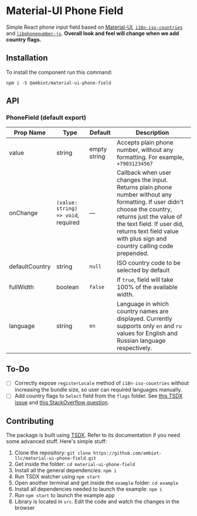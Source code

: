 # Material-UI Phone Field

Simple React phone input field based on [Material-UI](https://material-ui.com/), [`i18n-iso-countries`](https://www.npmjs.com/package/i18n-iso-countries) and [`libphonenumber-js`](https://www.npmjs.com/package/libphonenumber-js). **Overall look and feel will change when we add country flags.**

## Installation

To install the component run this command:

```
npm i -S @ambiot/material-ui-phone-field
```

## API

### PhoneField (default export)

| Prop Name      | Type                                | Default      | Description                                                                                                                                                                                                                                                    |
| -------------- | ----------------------------------- | ------------ | -------------------------------------------------------------------------------------------------------------------------------------------------------------------------------------------------------------------------------------------------------------- |
| value          | string                              | empty string | Accepts plain phone number, without any formatting. For example, `+79031234567`                                                                                                                                                                                |
| onChange       | `(value: string) => void`, required | —            | Callback when user changes the input. Returns plain phone number without any formatting. If user didn't choose the country, returns just the value of the text field. If user did, returns text field value with plus sign and country calling code prepended. |
| defaultCountry | string                              | `null`       | ISO country code to be selected by default                                                                                                                                                                                                                     |
| fullWidth      | boolean                             | `false`      | If `true`, field will take 100% of the available width.                                                                                                                                                                                                        |
| language       | string                              | `en`         | Language in which country names are displayed. Currently supports only `en` and `ru` values for English and Russian language respectively.                                                                                                                     |

## To-Do

- [ ] Correctly expose `registerLocale` method of `i18n-iso-countries` without increasing the bundle size, so user can required languages manually.
- [ ] Add country flags to `Select` field from the `flags` folder. See [this TSDX issue](https://github.com/jaredpalmer/tsdx/issues/533) and [this StackOverflow question](https://stackoverflow.com/questions/60560497/how-to-get-static-files-served-dynamically-with-rollup-and-work-along-with-node).

## Contributing

The package is built using [TSDX](https://github.com/jaredpalmer/tsdx). Refer to its documentation if you need some advanced stuff. Here's simple stuff:

1. Clone the repository: `git clone https://github.com/ambiot-llc/material-ui-phone-field.git`
2. Get inside the folder: `cd material-ui-phone-field`
3. Install all the general dependencies: `npm i`
4. Run TSDX watcher using `npm start`
5. Open another terminal and get inside the `example` folder: `cd example`
6. Install all dependencies needed to launch the example: `npm i`
7. Run `npm start` to launch the example app
8. Library is located in `src`. Edit the code and watch the changes in the browser
